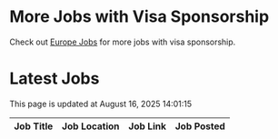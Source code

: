 # More Jobs with Visa Sponsorship

Check out [Europe Jobs](https://github.com/sureshparimi/europejobs#latest-jobs) for more jobs with visa sponsorship.

# Latest Jobs

This page is updated at August 16, 2025 14:01:15

| Job Title | Job Location | Job Link | Job Posted |
| --- | --- | --- | --- |
